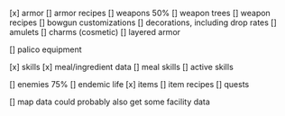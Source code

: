 [x] armor
[] armor recipes
[] weapons 50%
[] weapon trees
[] weapon recipes
[] bowgun customizations
[] decorations, including drop rates
[] amulets
[] charms (cosmetic)
[] layered armor

[] palico equipment

[x] skills
[x] meal/ingredient data
[] meal skills
[] active skills

[] enemies 75%
[] endemic life
[x] items
[] item recipes
[] quests

[] map data
could probably also get some facility data


